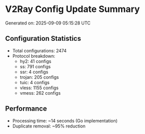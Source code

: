 # V2Ray Config Update Summary
Generated on: 2025-09-09 05:15:28 UTC

## Configuration Statistics
- Total configurations: 2474
- Protocol breakdown:
  - hy2: 41 configs
  - ss: 791 configs
  - ssr: 4 configs
  - trojan: 205 configs
  - tuic: 4 configs
  - vless: 1155 configs
  - vmess: 262 configs

## Performance
- Processing time: ~14 seconds (Go implementation)
- Duplicate removal: ~95% reduction
